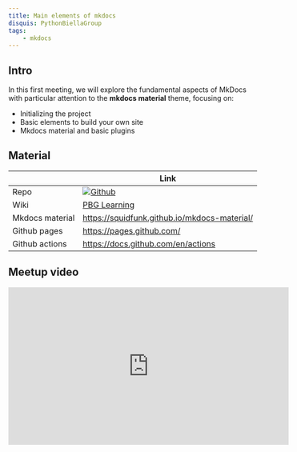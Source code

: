 ```yaml
---
title: Main elements of mkdocs
disquis: PythonBiellaGroup
tags:
    - mkdocs
---
```


## Intro

In this first meeting, we will explore the fundamental aspects of MkDocs with particular attention to the **mkdocs material** theme, focusing on:

* Initializing the project
* Basic elements to build your own site
* Mkdocs material and basic plugins

## Material

| | Link |
|----------|----------|
| Repo     | [![Github](https://img.shields.io/badge/GitHub-181717.svg?style=for-the-badge&logo=GitHub&logoColor=white)](https://github.com/PythonBiellaGroup/mkdocs-tutorial) |
| Wiki   | [PBG Learning](https://pythonbiellagroup.it/learning/mkdocs_tutorial/)|
| Mkdocs material  | https://squidfunk.github.io/mkdocs-material/|
| Github pages  | https://pages.github.com/|
| Github actions | https://docs.github.com/en/actions|

## Meetup video

<iframe width="560" height="315" src="https://www.youtube.com/embed/BeWo2xe-uvM?si=xGEYkXnCiBr2hJkZ" title="YouTube video player" frameborder="0" allow="accelerometer; autoplay; clipboard-write; encrypted-media; gyroscope; picture-in-picture; web-share" allowfullscreen></iframe>